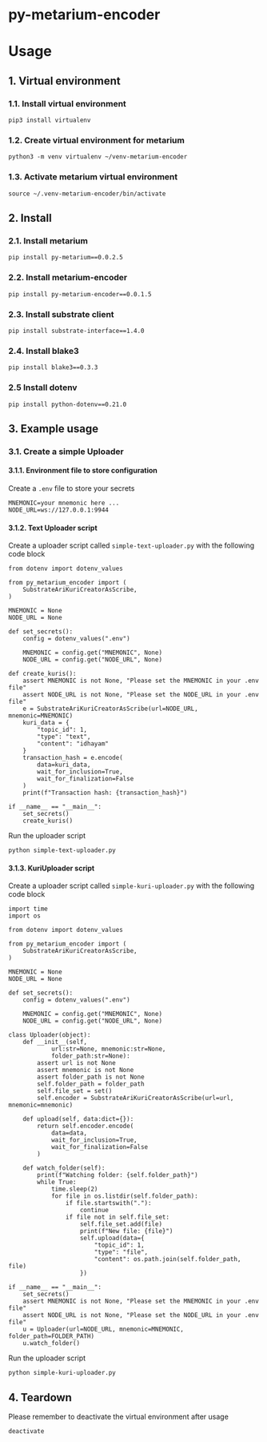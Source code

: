 # py-metarium-encoder

# Usage


## 1. Virtual environment

### 1.1. Install virtual environment

```
pip3 install virtualenv
```

### 1.2. Create virtual environment for metarium

```
python3 -m venv virtualenv ~/venv-metarium-encoder
```

### 1.3. Activate metarium virtual environment

```
source ~/.venv-metarium-encoder/bin/activate
```

## 2. Install

### 2.1. Install metarium

```
pip install py-metarium==0.0.2.5
```

### 2.2. Install metarium-encoder

```
pip install py-metarium-encoder==0.0.1.5
```

### 2.3. Install substrate client

```
pip install substrate-interface==1.4.0
```

### 2.4. Install blake3

```
pip install blake3==0.3.3
```

### 2.5 Install dotenv
```
pip install python-dotenv==0.21.0
```

## 3. Example usage

### 3.1. Create a simple Uploader

#### 3.1.1. Environment file to store configuration

Create a `.env` file to store your secrets
```
MNEMONIC=your mnemonic here ...
NODE_URL=ws://127.0.0.1:9944
```

#### 3.1.2. Text Uploader script
Create a uploader script called `simple-text-uploader.py` with the following code block
```
from dotenv import dotenv_values

from py_metarium_encoder import (
    SubstrateAriKuriCreatorAsScribe,
)

MNEMONIC = None
NODE_URL = None

def set_secrets():
    config = dotenv_values(".env")

    MNEMONIC = config.get("MNEMONIC", None)
    NODE_URL = config.get("NODE_URL", None)

def create_kuris():
    assert MNEMONIC is not None, "Please set the MNEMONIC in your .env file"
    assert NODE_URL is not None, "Please set the NODE_URL in your .env file"
    e = SubstrateAriKuriCreatorAsScribe(url=NODE_URL, mnemonic=MNEMONIC)
    kuri_data = {
        "topic_id": 1,
        "type": "text",
        "content": "idhayam"
    }
    transaction_hash = e.encode(
        data=kuri_data,
        wait_for_inclusion=True,
        wait_for_finalization=False
    )
    print(f"Transaction hash: {transaction_hash}")

if __name__ == "__main__":
    set_secrets()
    create_kuris()
```
Run the uploader script
```
python simple-text-uploader.py
```

#### 3.1.3. KuriUploader script
Create a uploader script called `simple-kuri-uploader.py` with the following code block
```
import time
import os

from dotenv import dotenv_values

from py_metarium_encoder import (
    SubstrateAriKuriCreatorAsScribe,
)

MNEMONIC = None
NODE_URL = None

def set_secrets():
    config = dotenv_values(".env")

    MNEMONIC = config.get("MNEMONIC", None)
    NODE_URL = config.get("NODE_URL", None)

class Uploader(object):
    def __init__(self,
            url:str=None, mnemonic:str=None,
            folder_path:str=None):
        assert url is not None
        assert mnemonic is not None
        assert folder_path is not None
        self.folder_path = folder_path
        self.file_set = set()
        self.encoder = SubstrateAriKuriCreatorAsScribe(url=url, mnemonic=mnemonic)

    def upload(self, data:dict={}):
        return self.encoder.encode(
            data=data,
            wait_for_inclusion=True,
            wait_for_finalization=False
        )
    
    def watch_folder(self):
        print(f"Watching folder: {self.folder_path}")
        while True:
            time.sleep(2)
            for file in os.listdir(self.folder_path):
                if file.startswith("."):
                    continue
                if file not in self.file_set:
                    self.file_set.add(file)
                    print(f"New file: {file}")
                    self.upload(data={
                        "topic_id": 1,
                        "type": "file",
                        "content": os.path.join(self.folder_path, file)
                    })

if __name__ == "__main__":
    set_secrets()
    assert MNEMONIC is not None, "Please set the MNEMONIC in your .env file"
    assert NODE_URL is not None, "Please set the NODE_URL in your .env file"
    u = Uploader(url=NODE_URL, mnemonic=MNEMONIC, folder_path=FOLDER_PATH)
    u.watch_folder()
```
Run the uploader script
```
python simple-kuri-uploader.py
```

## 4. Teardown

Please remember to deactivate the virtual environment after usage

```
deactivate
```